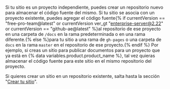 Si tu sitio es un proyecto independiente, puedes crear un repositorio nuevo para almacenar el código fuente del mismo. Si tu sitio se asocia con un proyecto existente, puedes agregar el código fuente{% if currentVersion == "free-pro-team@latest" or currentVersion ver_gt "enterprise-server@2.22" or currentVersion == "github-ae@latest" %}al repositorio de ese proyecto en una carpeta de `/docs` en la rama predeterminada o en una rama diferente.{% else %}para tu sitio a una rama de `gh-pages` o una carpeta de `docs` en la rama `master` en el repositorio de ese proyecto.{% endif %} Por ejemplo, si creas un sitio para publicar documentos para un proyecto que ya está en {% data variables.product.product_name %}, tal vez quieras almacenar el código fuente para este sitio en el mismo repositorio del proyecto.

Si quieres crear un sitio en un repositorio existente, salta hasta la sección "[Crear tu sitio](#creating-your-site)".
